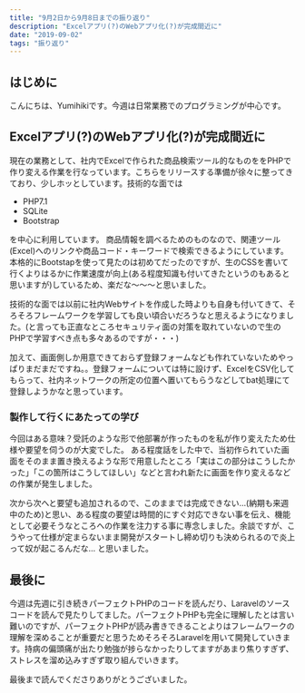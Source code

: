 ```yaml
---
title: "9月2日から9月8日までの振り返り"
description: "Excelアプリ(?)のWebアプリ化(?)が完成間近に"
date: "2019-09-02"
tags: "振り返り"
---
```


## はじめに

こんにちは、Yumihikiです。今週は日常業務でのプログラミングが中心です。

## Excelアプリ(?)のWebアプリ化(?)が完成間近に

現在の業務として、社内でExcelで作られた商品検索ツール的なものををPHPで作り変える作業を行なっています。こちらをリリースする準備が徐々に整ってきており、少しホッとしています。技術的な面では

- PHP7.1
- SQLite
- Bootstrap

を中心に利用しています。
商品情報を調べるためのものなので、関連ツール(Excel)へのリンクや商品コード・キーワードで検索できるようにしています。本格的にBootstapを使って見たのは初めてだったのですが、生のCSSを書いて行くよりはるかに作業速度が向上(ある程度知識も付いてきたというのもあると思いますが)しているため、楽だな〜〜〜と思いました。

技術的な面では以前に社内Webサイトを作成した時よりも自身も付いてきて、そろそろフレームワークを学習しても良い頃合いだろうなと思えるようになりました。(と言っても正直なところセキュリティ面の対策を取れていないので生のPHPで学習すべき点も多々あるのですが・・・)

加えて、画面側しか用意できておらず登録フォームなども作れていないためやっぱりまだまだですね。。登録フォームについては特に設けず、ExcelをCSV化してもらって、社内ネットワークの所定の位置へ置いてもらうなどしてbat処理にて登録しようかなと思っています。

### 製作して行くにあたっての学び

今回はある意味？受託のような形で他部署が作ったものを私が作り変えたため仕様や要望を伺うのが大変でした。
ある程度話をした中で、当初作られていた画面をそのまま置き換えるような形で用意したところ「実はこの部分はこうしたかった」「この箇所はこうしてほしい」などと言われ新たに画面を作り変えるなどの作業が発生しました。

次から次へと要望も追加されるので、このままでは完成できない…(納期も来週中のため)と思い、ある程度の要望は時間的にすぐ対応できない事を伝え、機能として必要そうなところへの作業を注力する事に専念しました。余談ですが、こうやって仕様が定まらないまま開発がスタートし締め切りも決められるので炎上って奴が起こるんだな… と思いました。

## 最後に

今週は先週に引き続きパーフェクトPHPのコードを読んだり、Laravelのソースコードを読んで見たりしてました。パーフェクトPHPも完全に理解したとは言い難いのですが、パーフェクトPHPが読み書きできることよりはフレームワークの理解を深めることが重要だと思うためそろそろLaravelを用いて開発していきます。持病の偏頭痛が出たり勉強が捗らなかったりしてますがあまり焦りすぎず、ストレスを溜め込みすぎず取り組んでいきます。

最後まで読んでくださりありがとうございました。
